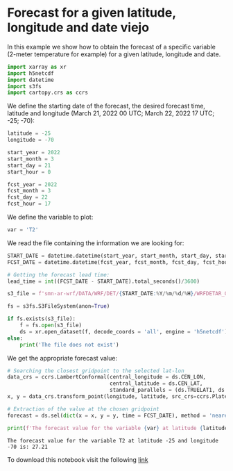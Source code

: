 # Forecast for a given latitude, longitude and date viejo

In this example we show how to obtain the forecast of a specific variable (2-meter temperature for example) for a given latitude, longitude and date.

```python
import xarray as xr
import h5netcdf
import datetime
import s3fs
import cartopy.crs as ccrs
```

We define the starting date of the forecast, the desired forecast time, latitude and longitude (March 21, 2022 00 UTC;  March 22, 2022 17 UTC; -25; -70):

```python
latitude = -25
longitude = -70

start_year = 2022
start_month = 3
start_day = 21
start_hour = 0

fcst_year = 2022
fcst_month = 3
fcst_day = 22
fcst_hour = 17
```

We define the variable to plot:

```python
var = 'T2'
```

We read the file containing the information we are looking for:

```python
START_DATE = datetime.datetime(start_year, start_month, start_day, start_hour)
FCST_DATE = datetime.datetime(fcst_year, fcst_month, fcst_day, fcst_hour)

# Getting the forecast lead time:
lead_time = int((FCST_DATE - START_DATE).total_seconds()/3600)

s3_file = f'smn-ar-wrf/DATA/WRF/DET/{START_DATE:%Y/%m/%d/%H}/WRFDETAR_01H_{START_DATE:%Y%m%d_%H}_{lead_time:03d}.nc'

fs = s3fs.S3FileSystem(anon=True)

if fs.exists(s3_file):
    f = fs.open(s3_file)
    ds = xr.open_dataset(f, decode_coords = 'all', engine = 'h5netcdf')
else:
    print('The file does not exist')

```

We get the appropriate forecast value:

```python
# Searching the closest gridpoint to the selected lat-lon 
data_crs = ccrs.LambertConformal(central_longitude = ds.CEN_LON, 
                                 central_latitude = ds.CEN_LAT, 
                                 standard_parallels = (ds.TRUELAT1, ds.TRUELAT2))
x, y = data_crs.transform_point(longitude, latitude, src_crs=ccrs.PlateCarree())

# Extraction of the value at the chosen gridpoint
forecast = ds.sel(dict(x = x, y = y, time = FCST_DATE), method = 'nearest')[var]

print(f'The forecast value for the variable {var} at latitude {latitude} and longitude {longitude} is: {forecast.values:0.2f}')
```

    The forecast value for the variable T2 at latitude -25 and longitude -70 is: 27.21

To download this notebook visit the following [link](../notebooks/Prono_lat_lon_fecha.ipynb)
